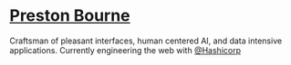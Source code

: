 [Preston Bourne](https://prestonbourne.dev/)
===============================

Craftsman of pleasant interfaces, human centered AI, and data intensive applications. 
Currently engineering the web with [@Hashicorp](https://github.com/hashicorp)
